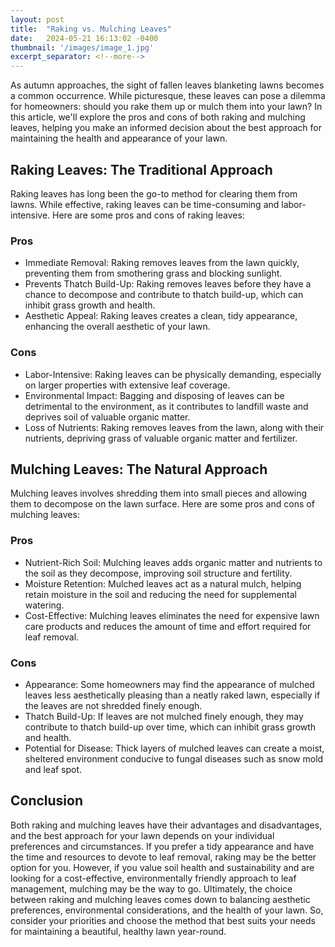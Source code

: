```yaml
---
layout: post
title:  "Raking vs. Mulching Leaves"
date:   2024-05-21 16:13:02 -0400
thumbnail: '/images/image_1.jpg'
excerpt_separator: <!--more-->
---
```

As autumn approaches, the sight of fallen leaves blanketing lawns becomes a common occurrence. <!--more-->While picturesque, these leaves can pose a dilemma for homeowners: should you rake them up or mulch them into your lawn? In this article, we'll explore the pros and cons of both raking and mulching leaves, helping you make an informed decision about the best approach for maintaining the health and appearance of your lawn.

## Raking Leaves: The Traditional Approach
Raking leaves has long been the go-to method for clearing them from lawns. While effective, raking leaves can be time-consuming and labor-intensive. Here are some pros and cons of raking leaves:
### Pros
* Immediate Removal: Raking removes leaves from the lawn quickly, preventing them from smothering grass and blocking sunlight.
* Prevents Thatch Build-Up: Raking removes leaves before they have a chance to decompose and contribute to thatch build-up, which can inhibit grass growth and health.
* Aesthetic Appeal: Raking leaves creates a clean, tidy appearance, enhancing the overall aesthetic of your lawn.

### Cons
* Labor-Intensive: Raking leaves can be physically demanding, especially on larger properties with extensive leaf coverage.
* Environmental Impact: Bagging and disposing of leaves can be detrimental to the environment, as it contributes to landfill waste and deprives soil of valuable organic matter.
* Loss of Nutrients: Raking removes leaves from the lawn, along with their nutrients, depriving grass of valuable organic matter and fertilizer.

## Mulching Leaves: The Natural Approach
Mulching leaves involves shredding them into small pieces and allowing them to decompose on the lawn surface. Here are some pros and cons of mulching leaves:
### Pros
* Nutrient-Rich Soil: Mulching leaves adds organic matter and nutrients to the soil as they decompose, improving soil structure and fertility.
* Moisture Retention: Mulched leaves act as a natural mulch, helping retain moisture in the soil and reducing the need for supplemental watering.
* Cost-Effective: Mulching leaves eliminates the need for expensive lawn care products and reduces the amount of time and effort required for leaf removal.

### Cons
* Appearance: Some homeowners may find the appearance of mulched leaves less aesthetically pleasing than a neatly raked lawn, especially if the leaves are not shredded finely enough.
* Thatch Build-Up: If leaves are not mulched finely enough, they may contribute to thatch build-up over time, which can inhibit grass growth and health.
* Potential for Disease: Thick layers of mulched leaves can create a moist, sheltered environment conducive to fungal diseases such as snow mold and leaf spot.

## Conclusion
Both raking and mulching leaves have their advantages and disadvantages, and the best approach for your lawn depends on your individual preferences and circumstances. If you prefer a tidy appearance and have the time and resources to devote to leaf removal, raking may be the better option for you. However, if you value soil health and sustainability and are looking for a cost-effective, environmentally friendly approach to leaf management, mulching may be the way to go. Ultimately, the choice between raking and mulching leaves comes down to balancing aesthetic preferences, environmental considerations, and the health of your lawn. So, consider your priorities and choose the method that best suits your needs for maintaining a beautiful, healthy lawn year-round.
